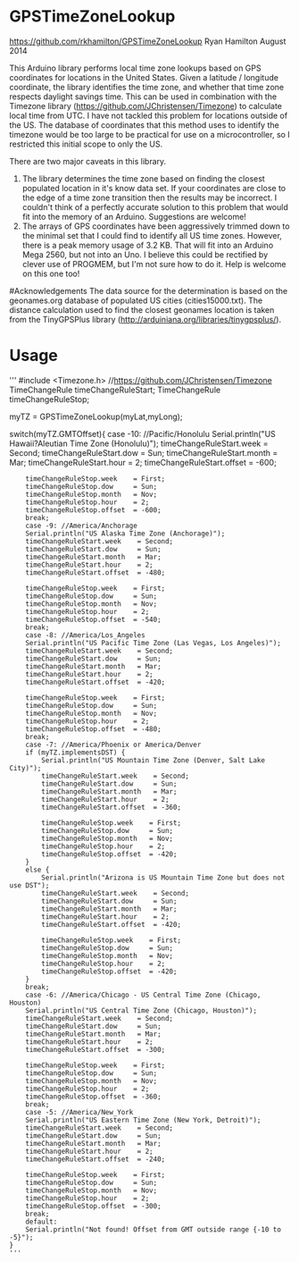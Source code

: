 GPSTimeZoneLookup
=================
https://github.com/rkhamilton/GPSTimeZoneLookup
Ryan Hamilton
August 2014

This Arduino library performs local time zone lookups based on GPS coordinates for locations in the United States. Given a latitude / longitude coordinate, the library identifies the time zone, and whether that time zone respects daylight savings time. This can be used in combination with the Timezone library (https://github.com/JChristensen/Timezone) to calculate local time from UTC.  I have not tackled this problem for locations outside of the US. The database of coordinates that this method uses to identify the timezone would be too large to be practical for use on a microcontroller, so I restricted this initial scope to only the US.

There are two major caveats in this library.
1. The library determines the time zone based on finding the closest populated location in it's know data set. If your coordinates are close to the edge of a time zone transition then the results may be incorrect. I couldn't think of a perfectly accurate solution to this problem that would fit into the memory of an Arduino. Suggestions are welcome!
2. The arrays of GPS coordinates have been aggressively trimmed down to the minimal set that I could find to identify all US time zones. However, there is a peak memory usage of 3.2 KB. That will fit into an Arduino Mega 2560, but not into an Uno. I believe this could be rectified by clever use of PROGMEM, but I'm not sure how to do it. Help is welcome on this one too!

#Acknowledgements
The data source for the determination is based on the geonames.org database of populated US cities (cities15000.txt).
The distance calculation used to find the closest geonames location is taken from the TinyGPSPlus library (http://arduiniana.org/libraries/tinygpsplus/).

# Usage

'''
#include <Timezone.h> //https://github.com/JChristensen/Timezone
TimeChangeRule timeChangeRuleStart;
TimeChangeRule timeChangeRuleStop;

myTZ = GPSTimeZoneLookup(myLat,myLong);

switch(myTZ.GMTOffset){
        case -10: //Pacific/Honolulu
        Serial.println("US Hawaii?Aleutian Time Zone (Honolulu)");
        timeChangeRuleStart.week    = Second;
        timeChangeRuleStart.dow     = Sun;
        timeChangeRuleStart.month   = Mar;
        timeChangeRuleStart.hour    = 2;
        timeChangeRuleStart.offset  = -600;

        timeChangeRuleStop.week    = First;
        timeChangeRuleStop.dow     = Sun;
        timeChangeRuleStop.month   = Nov;
        timeChangeRuleStop.hour    = 2;
        timeChangeRuleStop.offset  = -600;
        break;
        case -9: //America/Anchorage
        Serial.println("US Alaska Time Zone (Anchorage)");
        timeChangeRuleStart.week    = Second;
        timeChangeRuleStart.dow     = Sun;
        timeChangeRuleStart.month   = Mar;
        timeChangeRuleStart.hour    = 2;
        timeChangeRuleStart.offset  = -480;

        timeChangeRuleStop.week    = First;
        timeChangeRuleStop.dow     = Sun;
        timeChangeRuleStop.month   = Nov;
        timeChangeRuleStop.hour    = 2;
        timeChangeRuleStop.offset  = -540;
        break;
        case -8: //America/Los_Angeles
        Serial.println("US Pacific Time Zone (Las Vegas, Los Angeles)");
        timeChangeRuleStart.week    = Second;
        timeChangeRuleStart.dow     = Sun;
        timeChangeRuleStart.month   = Mar;
        timeChangeRuleStart.hour    = 2;
        timeChangeRuleStart.offset  = -420;

        timeChangeRuleStop.week    = First;
        timeChangeRuleStop.dow     = Sun;
        timeChangeRuleStop.month   = Nov;
        timeChangeRuleStop.hour    = 2;
        timeChangeRuleStop.offset  = -480;
        break;
        case -7: //America/Phoenix or America/Denver
        if (myTZ.implementsDST) {
            Serial.println("US Mountain Time Zone (Denver, Salt Lake City)");
            timeChangeRuleStart.week    = Second;
            timeChangeRuleStart.dow     = Sun;
            timeChangeRuleStart.month   = Mar;
            timeChangeRuleStart.hour    = 2;
            timeChangeRuleStart.offset  = -360;

            timeChangeRuleStop.week    = First;
            timeChangeRuleStop.dow     = Sun;
            timeChangeRuleStop.month   = Nov;
            timeChangeRuleStop.hour    = 2;
            timeChangeRuleStop.offset  = -420;
        }
        else {
            Serial.println("Arizona is US Mountain Time Zone but does not use DST");
            timeChangeRuleStart.week    = Second;
            timeChangeRuleStart.dow     = Sun;
            timeChangeRuleStart.month   = Mar;
            timeChangeRuleStart.hour    = 2;
            timeChangeRuleStart.offset  = -420;

            timeChangeRuleStop.week    = First;
            timeChangeRuleStop.dow     = Sun;
            timeChangeRuleStop.month   = Nov;
            timeChangeRuleStop.hour    = 2;
            timeChangeRuleStop.offset  = -420;
        }
        break;
        case -6: //America/Chicago - US Central Time Zone (Chicago, Houston)
        Serial.println("US Central Time Zone (Chicago, Houston)");
        timeChangeRuleStart.week    = Second;
        timeChangeRuleStart.dow     = Sun;
        timeChangeRuleStart.month   = Mar;
        timeChangeRuleStart.hour    = 2;
        timeChangeRuleStart.offset  = -300;

        timeChangeRuleStop.week    = First;
        timeChangeRuleStop.dow     = Sun;
        timeChangeRuleStop.month   = Nov;
        timeChangeRuleStop.hour    = 2;
        timeChangeRuleStop.offset  = -360;
        break;
        case -5: //America/New_York
        Serial.println("US Eastern Time Zone (New York, Detroit)");
        timeChangeRuleStart.week    = Second;
        timeChangeRuleStart.dow     = Sun;
        timeChangeRuleStart.month   = Mar;
        timeChangeRuleStart.hour    = 2;
        timeChangeRuleStart.offset  = -240;

        timeChangeRuleStop.week    = First;
        timeChangeRuleStop.dow     = Sun;
        timeChangeRuleStop.month   = Nov;
        timeChangeRuleStop.hour    = 2;
        timeChangeRuleStop.offset  = -300;
        break;
        default:
        Serial.println("Not found! Offset from GMT outside range {-10 to -5}");
    }
	'''
